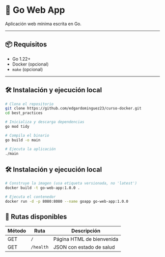 # 🚀 Go Web App

Aplicación web mínima escrita en Go. 

---

## 📦 Requisitos

- Go 1.22+
- Docker (opcional)
- `make` (opcional)

---

## 🛠️ Instalación y ejecución local

```bash
# Clona el repositorio
git clone https://github.com/edgardominguez23/curso-docker.git
cd best_practices

# Inicializa y descarga dependencias
go mod tidy

# Compila el binario
go build -o main

# Ejecuta la aplicación
./main
```

## 🛠️ Instalación y ejecución local
```bash
# Construye la imagen (usa etiqueta versionada, no 'latest')
docker build -t go-web-app:1.0.0 .

# Ejecuta el contenedor
docker run -d -p 8080:8080 --name goapp go-web-app:1.0.0
```

## 🧪 Rutas disponibles

| Método | Ruta      | Descripción                       |
| ------ | --------- | --------------------------------- |
| GET    | `/`       | Página HTML de bienvenida         |
| GET    | `/health` | JSON con estado de salud |



